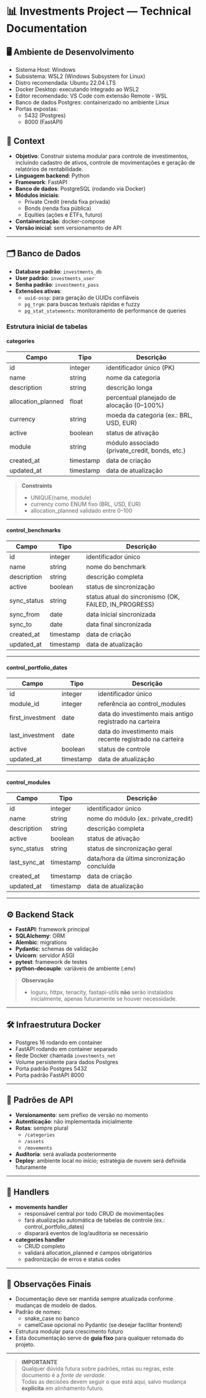 # 📊 Investments Project — Technical Documentation

## 🖥️ Ambiente de Desenvolvimento

- Sistema Host: Windows
- Subsistema: WSL2 (Windows Subsystem for Linux)
- Distro recomendada: Ubuntu 22.04 LTS
- Docker Desktop: executando integrado ao WSL2
- Editor recomendado: VS Code com extensão Remote - WSL
- Banco de dados Postgres: containerizado no ambiente Linux
- Portas expostas:
  - 5432 (Postgres)
  - 8000 (FastAPI)

## 📌 Context

- **Objetivo**: Construir sistema modular para controle de investimentos, incluindo cadastro de ativos, controle de movimentações e geração de relatórios de rentabilidade.
- **Linguagem backend**: Python
- **Framework**: FastAPI
- **Banco de dados**: PostgreSQL (rodando via Docker)
- **Módulos iniciais**:
  - Private Credit (renda fixa privada)
  - Bonds (renda fixa pública)
  - Equities (ações e ETFs, futuro)
- **Containerização**: docker-compose
- **Versão inicial**: sem versionamento de API

---

## 🗂️ Banco de Dados

- **Database padrão**: `investments_db`
- **User padrão**: `investments_user`
- **Senha padrão**: `investments_pass`
- **Extensões ativas**:
  - `uuid-ossp`: para geração de UUIDs confiáveis
  - `pg_trgm`: para buscas textuais rápidas e fuzzy
  - `pg_stat_statements`: monitoramento de performance de queries

### Estrutura inicial de tabelas

#### categories

| Campo              | Tipo      | Descrição                                      |
|--------------------|-----------|------------------------------------------------|
| id                 | integer   | identificador único (PK)                       |
| name               | string    | nome da categoria                              |
| description        | string    | descrição longa                                |
| allocation_planned | float     | percentual planejado de alocação (0–100%)      |
| currency           | string    | moeda da categoria (ex.: BRL, USD, EUR)        |
| active             | boolean   | status de ativação                             |
| module             | string    | módulo associado (private_credit, bonds, etc.) |
| created_at         | timestamp | data de criação                                |
| updated_at         | timestamp | data de atualização                            |

> **Constraints**
> - UNIQUE(name, module)
> - currency como ENUM fixo (BRL, USD, EUR)
> - allocation_planned validado entre 0–100

---

#### control_benchmarks

| Campo        | Tipo      | Descrição                                                       |
|--------------|-----------|-----------------------------------------------------------------|
| id           | integer   | identificador único                                             |
| name         | string    | nome do benchmark                                               |
| description  | string    | descrição completa                                              |
| active       | boolean   | status de sincronização                                         |
| sync_status  | string    | status atual do sincronismo (OK, FAILED, IN_PROGRESS)           |
| sync_from    | date      | data inicial sincronizada                                       |
| sync_to      | date      | data final sincronizada                                         |
| created_at   | timestamp | data de criação                                                 |
| updated_at   | timestamp | data de atualização                                             |

---

#### control_portfolio_dates

| Campo             | Tipo      | Descrição                                                    |
|-------------------|-----------|--------------------------------------------------------------|
| id                | integer   | identificador único                                          |
| module_id         | integer   | referência ao control_modules                                |
| first_investment  | date      | data do investimento mais antigo registrado na carteira      |
| last_investment   | date      | data do investimento mais recente registrado na carteira     |
| active            | boolean   | status de controle                                           |
| updated_at        | timestamp | data de atualização                                          |

---

#### control_modules

| Campo          | Tipo      | Descrição                                                      |
|----------------|-----------|----------------------------------------------------------------|
| id             | integer   | identificador único                                            |
| name           | string    | nome do módulo (ex.: private_credit)                           |
| description    | string    | descrição completa                                             |
| active         | boolean   | status de ativação                                             |
| sync_status    | string    | status de sincronização geral                                  |
| last_sync_at   | timestamp | data/hora da última sincronização concluída                    |
| created_at     | timestamp | data de criação                                                |
| updated_at     | timestamp | data de atualização                                            |

---

## ⚙️ Backend Stack

- **FastAPI**: framework principal
- **SQLAlchemy**: ORM
- **Alembic**: migrations
- **Pydantic**: schemas de validação
- **Uvicorn**: servidor ASGI
- **pytest**: framework de testes
- **python-decouple**: variáveis de ambiente (.env)

> **Observação**  
> - loguru, httpx, tenacity, fastapi-utils **não** serão instalados inicialmente, apenas futuramente se houver necessidade.

---

## 🛠️ Infraestrutura Docker

- Postgres 16 rodando em container
- FastAPI rodando em container separado
- Rede Docker chamada `investments_net`
- Volume persistente para dados Postgres
- Porta padrão Postgres 5432
- Porta padrão FastAPI 8000

---

## 🚦 Padrões de API

- **Versionamento**: sem prefixo de versão no momento
- **Autenticação**: não implementada inicialmente
- **Rotas**: sempre plural
  - `/categories`
  - `/assets`
  - `/movements`
- **Auditoria**: será avaliada posteriormente
- **Deploy**: ambiente local no início; estratégia de nuvem será definida futuramente

---

## 🔄 Handlers

- **movements handler**
  - responsável central por todo CRUD de movimentações
  - fará atualização automática de tabelas de controle (ex.: control_portfolio_dates)
  - disparará eventos de log/auditoria se necessário
- **categories handler**
  - CRUD completo
  - validará allocation_planned e campos obrigatórios
  - padronização de erros e status codes

---

## 📎 Observações Finais

- Documentação deve ser mantida sempre atualizada conforme mudanças de modelo de dados.  
- Padrão de nomes:
  - snake_case no banco
  - camelCase opcional no Pydantic (se desejar facilitar frontend)
- Estrutura modular para crescimento futuro
- Esta documentação serve de **guia fixo** para qualquer retomada do projeto.

---

> **IMPORTANTE**  
> Qualquer dúvida futura sobre padrões, rotas ou regras, este documento é a *fonte de verdade*.  
> Todas as decisões devem seguir o que está aqui, salvo mudança **explícita** em alinhamento futuro.

